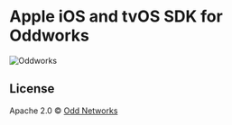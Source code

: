 Apple iOS and tvOS SDK for Oddworks
===================================
![Oddworks](http://s3-us-west-2.amazonaws.com/odd-networks-assets/odd-networks.png)

License
-------
Apache 2.0 © [Odd Networks](http://oddnetworks.com)
